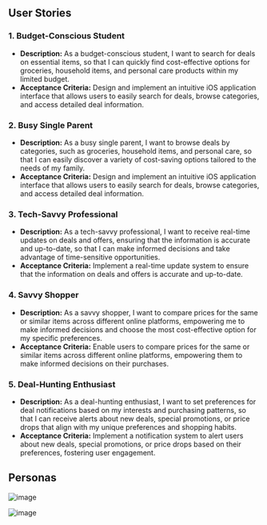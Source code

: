## User Stories

### 1. Budget-Conscious Student
- **Description:** As a budget-conscious student, I want to search for deals on essential items, so that I can quickly find cost-effective options for groceries, household items, and personal care products within my limited budget.
- **Acceptance Criteria:** Design and implement an intuitive iOS application interface that allows users to easily search for deals, browse categories, and access detailed deal information.

### 2. Busy Single Parent
- **Description:** As a busy single parent, I want to browse deals by categories, such as groceries, household items, and personal care, so that I can easily discover a variety of cost-saving options tailored to the needs of my family.
- **Acceptance Criteria:** Design and implement an intuitive iOS application interface that allows users to easily search for deals, browse categories, and access detailed deal information.

### 3. Tech-Savvy Professional
- **Description:** As a tech-savvy professional, I want to receive real-time updates on deals and offers, ensuring that the information is accurate and up-to-date, so that I can make informed decisions and take advantage of time-sensitive opportunities.
- **Acceptance Criteria:** Implement a real-time update system to ensure that the information on deals and offers is accurate and up-to-date.

### 4. Savvy Shopper
- **Description:** As a savvy shopper, I want to compare prices for the same or similar items across different online platforms, empowering me to make informed decisions and choose the most cost-effective option for my specific preferences.
- **Acceptance Criteria:** Enable users to compare prices for the same or similar items across different online platforms, empowering them to make informed decisions on their purchases.

### 5. Deal-Hunting Enthusiast
- **Description:** As a deal-hunting enthusiast, I want to set preferences for deal notifications based on my interests and purchasing patterns, so that I can receive alerts about new deals, special promotions, or price drops that align with my unique preferences and shopping habits.
- **Acceptance Criteria:** Implement a notification system to alert users about new deals, special promotions, or price drops based on their preferences, fostering user engagement.

## Personas

![image](https://github.com/AmxnP/deal-scraper/assets/98857256/5c69f53f-af3d-4d75-afe2-031c130f60b3)

![image](https://github.com/AmxnP/deal-scraper/assets/98857256/7277b7e0-fa0c-4567-b44a-77271ba32186)


